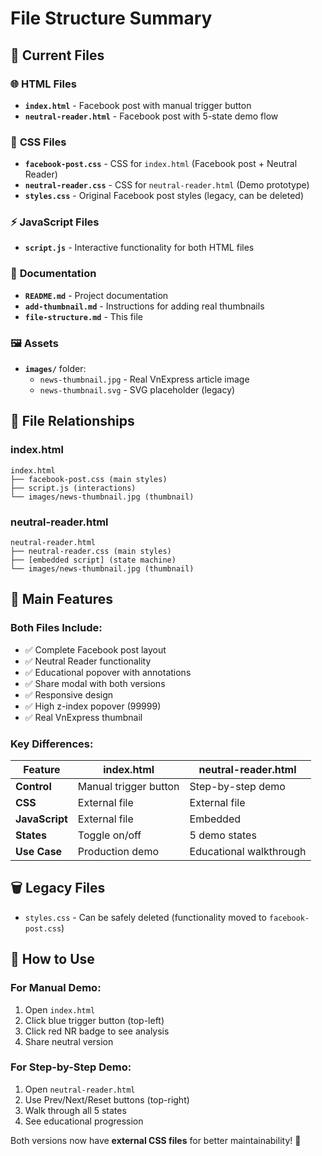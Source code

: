 # File Structure Summary

## 📁 Current Files

### 🌐 **HTML Files**
- **`index.html`** - Facebook post with manual trigger button
- **`neutral-reader.html`** - Facebook post with 5-state demo flow

### 🎨 **CSS Files**
- **`facebook-post.css`** - CSS for `index.html` (Facebook post + Neutral Reader)
- **`neutral-reader.css`** - CSS for `neutral-reader.html` (Demo prototype)
- **`styles.css`** - Original Facebook post styles (legacy, can be deleted)

### ⚡ **JavaScript Files**
- **`script.js`** - Interactive functionality for both HTML files

### 📄 **Documentation**
- **`README.md`** - Project documentation
- **`add-thumbnail.md`** - Instructions for adding real thumbnails
- **`file-structure.md`** - This file

### 🖼️ **Assets**
- **`images/`** folder:
  - `news-thumbnail.jpg` - Real VnExpress article image
  - `news-thumbnail.svg` - SVG placeholder (legacy)

## 🔗 **File Relationships**

### **index.html**
```
index.html
├── facebook-post.css (main styles)
├── script.js (interactions)
└── images/news-thumbnail.jpg (thumbnail)
```

### **neutral-reader.html**
```
neutral-reader.html
├── neutral-reader.css (main styles)
├── [embedded script] (state machine)
└── images/news-thumbnail.jpg (thumbnail)
```

## 🎯 **Main Features**

### **Both Files Include:**
- ✅ Complete Facebook post layout
- ✅ Neutral Reader functionality
- ✅ Educational popover with annotations
- ✅ Share modal with both versions
- ✅ Responsive design
- ✅ High z-index popover (99999)
- ✅ Real VnExpress thumbnail

### **Key Differences:**
| Feature | index.html | neutral-reader.html |
|---------|------------|-------------------|
| **Control** | Manual trigger button | Step-by-step demo |
| **CSS** | External file | External file |
| **JavaScript** | External file | Embedded |
| **States** | Toggle on/off | 5 demo states |
| **Use Case** | Production demo | Educational walkthrough |

## 🗑️ **Legacy Files**
- `styles.css` - Can be safely deleted (functionality moved to `facebook-post.css`)

## 🚀 **How to Use**

### **For Manual Demo:**
1. Open `index.html`
2. Click blue trigger button (top-left)
3. Click red NR badge to see analysis
4. Share neutral version

### **For Step-by-Step Demo:**
1. Open `neutral-reader.html`
2. Use Prev/Next/Reset buttons (top-right)
3. Walk through all 5 states
4. See educational progression

Both versions now have **external CSS files** for better maintainability! 🎉

